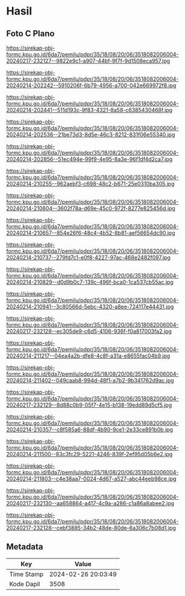 # Hasil

## Foto C Plano

https://sirekap-obj-formc.kpu.go.id/6da7/pemilu/pdpr/35/18/08/20/06/3518082006004-20240217-232127--9822e9c1-a907-44bf-9f7f-9d1508eca957.jpg

https://sirekap-obj-formc.kpu.go.id/6da7/pemilu/pdpr/35/18/08/20/06/3518082006004-20240214-202242--5910206f-6b79-4956-a700-042e669972f8.jpg

https://sirekap-obj-formc.kpu.go.id/6da7/pemilu/pdpr/35/18/08/20/06/3518082006004-20240214-202441--511d193c-9f83-4321-8a58-c6385430468f.jpg

https://sirekap-obj-formc.kpu.go.id/6da7/pemilu/pdpr/35/18/08/20/06/3518082006004-20240214-202536--21be73d3-8d5e-46c3-8212-831f06e55340.jpg

https://sirekap-obj-formc.kpu.go.id/6da7/pemilu/pdpr/35/18/08/20/06/3518082006004-20240214-202856--51ec494e-99f9-4e95-8a3e-96f1df4d2ca7.jpg

https://sirekap-obj-formc.kpu.go.id/6da7/pemilu/pdpr/35/18/08/20/06/3518082006004-20240214-210255--962aebf3-c698-48c2-b671-25e0310ba305.jpg

https://sirekap-obj-formc.kpu.go.id/6da7/pemilu/pdpr/35/18/08/20/06/3518082006004-20240214-210604--3602f78a-d69e-45c0-972f-8277e825456d.jpg

https://sirekap-obj-formc.kpu.go.id/6da7/pemilu/pdpr/35/18/08/20/06/3518082006004-20240214-210657--854e26f6-48c4-4b52-8b81-aef56654dc90.jpg

https://sirekap-obj-formc.kpu.go.id/6da7/pemilu/pdpr/35/18/08/20/06/3518082006004-20240214-210737--279fd7c1-e0f8-4227-97ac-468e2482f097.jpg

https://sirekap-obj-formc.kpu.go.id/6da7/pemilu/pdpr/35/18/08/20/06/3518082006004-20240214-210829--d0d9b0c7-139c-496f-bca0-1ca537cb55ac.jpg

https://sirekap-obj-formc.kpu.go.id/6da7/pemilu/pdpr/35/18/08/20/06/3518082006004-20240214-210941--3c80566d-5ebc-4320-a8ee-724117e44431.jpg

https://sirekap-obj-formc.kpu.go.id/6da7/pemilu/pdpr/35/18/08/20/06/3518082006004-20240217-232128--ec305de9-c6d5-4106-936f-f0a817003fa2.jpg

https://sirekap-obj-formc.kpu.go.id/6da7/pemilu/pdpr/35/18/08/20/06/3518082006004-20240214-211217--04ea4a2b-dfe8-4c8f-a31a-e8655fac04b9.jpg

https://sirekap-obj-formc.kpu.go.id/6da7/pemilu/pdpr/35/18/08/20/06/3518082006004-20240214-211402--049caab8-994d-48f1-a7b2-9b341762d9ac.jpg

https://sirekap-obj-formc.kpu.go.id/6da7/pemilu/pdpr/35/18/08/20/06/3518082006004-20240217-232129--8d88c0b9-05f7-4e15-b138-19edd89d5cf5.jpg

https://sirekap-obj-formc.kpu.go.id/6da7/pemilu/pdpr/35/18/08/20/06/3518082006004-20240214-210357--c8f585a6-88df-4b90-9ce1-2e33ce891b0b.jpg

https://sirekap-obj-formc.kpu.go.id/6da7/pemilu/pdpr/35/18/08/20/06/3518082006004-20240214-211500--83c3fc29-5221-4246-839f-2ef95d05b6e2.jpg

https://sirekap-obj-formc.kpu.go.id/6da7/pemilu/pdpr/35/18/08/20/06/3518082006004-20240214-211803--c4e38aa7-0024-4d67-a527-abc44eeb98ce.jpg

https://sirekap-obj-formc.kpu.go.id/6da7/pemilu/pdpr/35/18/08/20/06/3518082006004-20240217-232130--aa658864-a417-4c9a-a286-c1a86a8abee2.jpg

https://sirekap-obj-formc.kpu.go.id/6da7/pemilu/pdpr/35/18/08/20/06/3518082006004-20240217-232128--cebf3885-34b2-48de-80de-6a306c7b08d1.jpg


## Metadata

| Key        | Value               |
| ---------- | ------------------- |
| Time Stamp | 2024-02-26 20:03:49 |
| Kode Dapil | 3508                |



